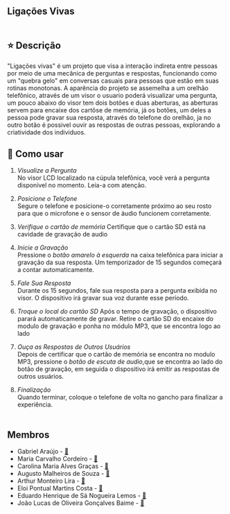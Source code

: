 ## Ligações Vivas

<img src="https://camo.githubusercontent.com/2722992d519a722218f896d5f5231d49f337aaff4514e78bd59ac935334e916a/68747470733a2f2f692e696d6775722e636f6d2f77617856496d762e706e67" width="750px" height="5px"/>

## ⭐️ Descrição
"Ligações vivas" é um projeto que visa a interação indireta entre pessoas por meio de uma mecânica de perguntas e respostas, funcionando como um "quebra gelo" em conversas casuais para pessoas que estão em suas rotinas monotonas. A aparência do projeto se assemelha a um orelhão telefônico, através de um visor o usuario poderá visualizar uma pergunta, um pouco abaixo do visor tem dois botões e duas aberturas, as aberturas servem para encaixe dos cartõse de memória, já os botões, um deles a pessoa pode gravar sua resposta, através do telefone do orelhão, ja no outro botão é possivel ouvir as respostas de outras pessoas, explorando a criatividade dos individuos.

## 🔷 Como usar
1. *Visualize a Pergunta*  
   No visor LCD localizado na cúpula telefônica, você verá a pergunta disponível no momento. Leia-a com atenção.

2. *Posicione o Telefone*  
   Segure o telefone e posicione-o corretamente próximo ao seu rosto para que o microfone e o sensor de áudio funcionem corretamente.
3. *Verifique o cartão de memória*
   Certifique que o cartão SD está na cavidade de gravação de audio
   
4. *Inicie a Gravação*  
   Pressione o *botão amarelo à esquerda* na caixa telefônica para iniciar a gravação da sua resposta. Um temporizador de 15 segundos começará a contar automaticamente.

5. *Fale Sua Resposta*  
   Durante os 15 segundos, fale sua resposta para a pergunta exibida no visor. O dispositivo irá gravar sua voz durante esse período.

6. *Troque o local do cartão SD*
   Após o tempo de gravação, o dispositivo parará automaticamente de gravar. Retire o cartão SD do encaixe do modulo de gravação e ponha no módulo MP3, que se encontra logo ao lado
   
7. *Ouça as Respostas de Outros Usuários*  
   Depois de certificar que o cartão de memória se encontra no modulo MP3, pressione o *botão de escuta de audio*,que se encontra ao lado do botão de gravação, em seguida o dispositivo irá emitir as respostas de outros usuários.

8. *Finalização*  
   Quando terminar, coloque o telefone de volta no gancho para finalizar a experiência.

<img src="https://camo.githubusercontent.com/2722992d519a722218f896d5f5231d49f337aaff4514e78bd59ac935334e916a/68747470733a2f2f692e696d6775722e636f6d2f77617856496d762e706e67" width="750px" height="5px"/>

## Membros

- Gabriel Araújo - <a href="mailto:gvag@cesar.school">📧</a>
- Maria Carvalho Cordeiro - <a href="mailto:mcc3@cesar.school">📧</a>
- Carolina Maria Alves Graças - <a href="mailto:cmag@cesar.school">📧</a>
- Augusto Malheiros de Souza - <a href="mailto:ams10@cesar.school">📧</a>
- Arthur Monteiro Lira - <a href="mailto:aml@cesar.school">📧</a>
- Eloi Pontual Martins Costa - <a href="mailto:epmcma@cesar.school">📧</a>
- Eduardo Henrique de Sá Nogueira Lemos - <a href="mailto:ehsnl@cesar.school">📧</a>
- João Lucas de Oliveira Gonçalves Baime - <a href="mailto:jlogb@cesar.school">📧</a>
